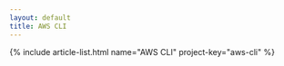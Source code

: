 ```yaml
---
layout: default
title: AWS CLI
---
```


{% include article-list.html name="AWS CLI" project-key="aws-cli" %}
